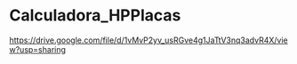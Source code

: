 # Calculadora_HPPlacas
https://drive.google.com/file/d/1vMvP2yv_usRGve4g1JaTtV3nq3advR4X/view?usp=sharing
